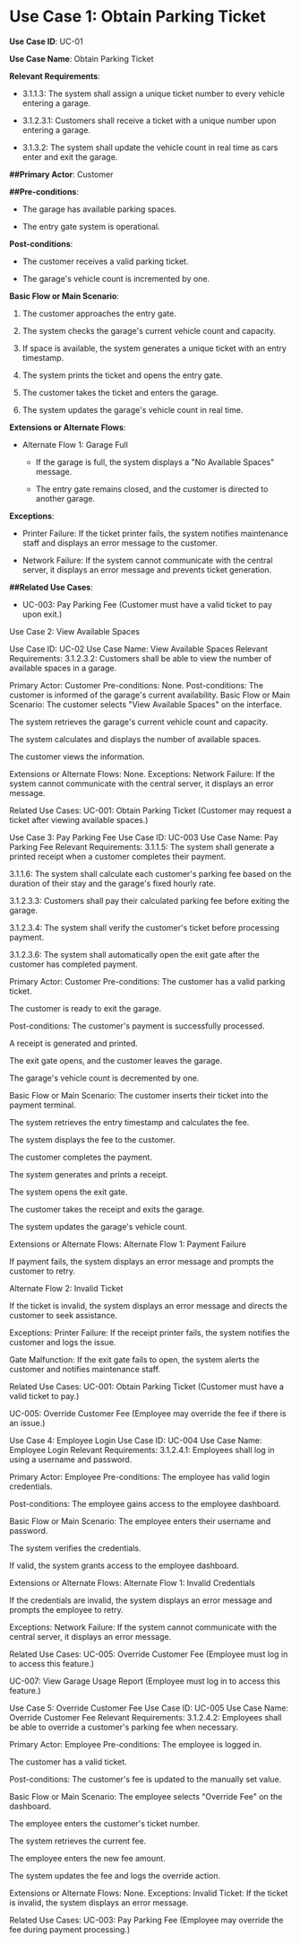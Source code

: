 # Use Case 1: Obtain Parking Ticket

**Use Case ID**: UC-01

**Use Case Name**: Obtain Parking Ticket

**Relevant Requirements**:

- 3.1.1.3: The system shall assign a unique ticket number to every vehicle entering a garage.

- 3.1.2.3.1: Customers shall receive a ticket with a unique number upon entering a garage.

- 3.1.3.2: The system shall update the vehicle count in real time as cars enter and exit the garage.

**##Primary Actor**: Customer

**##Pre-conditions**:
- The garage has available parking spaces.

- The entry gate system is operational.

**Post-conditions**:
- The customer receives a valid parking ticket.

- The garage's vehicle count is incremented by one.

**Basic Flow or Main Scenario**:

1. The customer approaches the entry gate.

2. The system checks the garage's current vehicle count and capacity.

3. If space is available, the system generates a unique ticket with an entry timestamp.

4. The system prints the ticket and opens the entry gate.

5. The customer takes the ticket and enters the garage.

6. The system updates the garage's vehicle count in real time.

**Extensions or Alternate Flows**:
- Alternate Flow 1: Garage Full
  - If the garage is full, the system displays a "No Available Spaces" message.

  - The entry gate remains closed, and the customer is directed to another garage.

**Exceptions**:
- Printer Failure: If the ticket printer fails, the system notifies maintenance staff and displays an error message to the customer.

- Network Failure: If the system cannot communicate with the central server, it displays an error message and prevents ticket generation.

**##Related Use Cases**:
- UC-003: Pay Parking Fee (Customer must have a valid ticket to pay upon exit.)

Use Case 2: View Available Spaces

Use Case ID: UC-02
Use Case Name: View Available Spaces
Relevant Requirements:
3.1.2.3.2: Customers shall be able to view the number of available spaces in a garage.

Primary Actor: Customer
Pre-conditions: None.
Post-conditions: The customer is informed of the garage's current availability.
Basic Flow or Main Scenario:
The customer selects "View Available Spaces" on the interface.

The system retrieves the garage's current vehicle count and capacity.

The system calculates and displays the number of available spaces.

The customer views the information.

Extensions or Alternate Flows: None.
Exceptions:
Network Failure: If the system cannot communicate with the central server, it displays an error message.

Related Use Cases:
UC-001: Obtain Parking Ticket (Customer may request a ticket after viewing available spaces.)

Use Case 3: Pay Parking Fee
Use Case ID: UC-003
Use Case Name: Pay Parking Fee
Relevant Requirements:
3.1.1.5: The system shall generate a printed receipt when a customer completes their payment.

3.1.1.6: The system shall calculate each customer's parking fee based on the duration of their stay and the garage's fixed hourly rate.

3.1.2.3.3: Customers shall pay their calculated parking fee before exiting the garage.

3.1.2.3.4: The system shall verify the customer's ticket before processing payment.

3.1.2.3.6: The system shall automatically open the exit gate after the customer has completed payment.

Primary Actor: Customer
Pre-conditions:
The customer has a valid parking ticket.

The customer is ready to exit the garage.

Post-conditions:
The customer's payment is successfully processed.

A receipt is generated and printed.

The exit gate opens, and the customer leaves the garage.

The garage's vehicle count is decremented by one.

Basic Flow or Main Scenario:
The customer inserts their ticket into the payment terminal.

The system retrieves the entry timestamp and calculates the fee.

The system displays the fee to the customer.

The customer completes the payment.

The system generates and prints a receipt.

The system opens the exit gate.

The customer takes the receipt and exits the garage.

The system updates the garage's vehicle count.

Extensions or Alternate Flows:
Alternate Flow 1: Payment Failure

If payment fails, the system displays an error message and prompts the customer to retry.

Alternate Flow 2: Invalid Ticket

If the ticket is invalid, the system displays an error message and directs the customer to seek assistance.

Exceptions:
Printer Failure: If the receipt printer fails, the system notifies the customer and logs the issue.

Gate Malfunction: If the exit gate fails to open, the system alerts the customer and notifies maintenance staff.

Related Use Cases:
UC-001: Obtain Parking Ticket (Customer must have a valid ticket to pay.)

UC-005: Override Customer Fee (Employee may override the fee if there is an issue.)

Use Case 4: Employee Login
Use Case ID: UC-004
Use Case Name: Employee Login
Relevant Requirements:
3.1.2.4.1: Employees shall log in using a username and password.

Primary Actor: Employee
Pre-conditions:
The employee has valid login credentials.

Post-conditions:
The employee gains access to the employee dashboard.

Basic Flow or Main Scenario:
The employee enters their username and password.

The system verifies the credentials.

If valid, the system grants access to the employee dashboard.

Extensions or Alternate Flows:
Alternate Flow 1: Invalid Credentials

If the credentials are invalid, the system displays an error message and prompts the employee to retry.

Exceptions:
Network Failure: If the system cannot communicate with the central server, it displays an error message.

Related Use Cases:
UC-005: Override Customer Fee (Employee must log in to access this feature.)

UC-007: View Garage Usage Report (Employee must log in to access this feature.)

Use Case 5: Override Customer Fee
Use Case ID: UC-005
Use Case Name: Override Customer Fee
Relevant Requirements:
3.1.2.4.2: Employees shall be able to override a customer's parking fee when necessary.

Primary Actor: Employee
Pre-conditions:
The employee is logged in.

The customer has a valid ticket.

Post-conditions:
The customer's fee is updated to the manually set value.

Basic Flow or Main Scenario:
The employee selects "Override Fee" on the dashboard.

The employee enters the customer's ticket number.

The system retrieves the current fee.

The employee enters the new fee amount.

The system updates the fee and logs the override action.

Extensions or Alternate Flows: None.
Exceptions:
Invalid Ticket: If the ticket is invalid, the system displays an error message.

Related Use Cases:
UC-003: Pay Parking Fee (Employee may override the fee during payment processing.)

